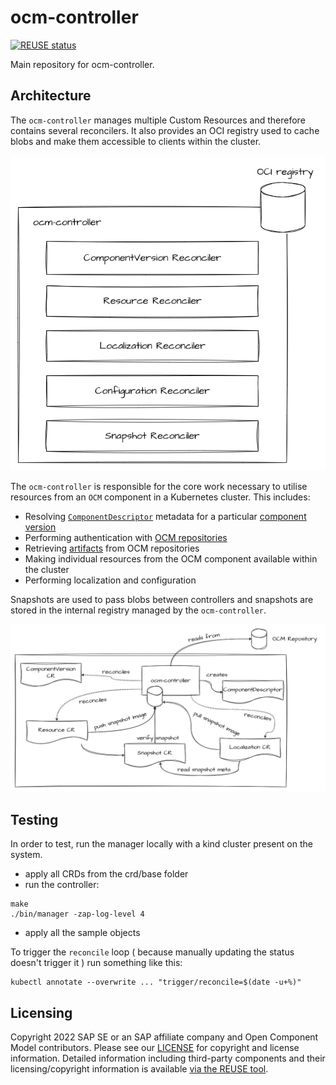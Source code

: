 # ocm-controller

[![REUSE status](https://api.reuse.software/badge/github.com/open-component-model/ocm-controller)](https://api.reuse.software/info/github.com/open-component-model/ocm-controller)

Main repository for ocm-controller.

## Architecture

The `ocm-controller` manages multiple Custom Resources and therefore contains several reconcilers. It also provides an OCI registry used to cache blobs and make them accessible to clients within the cluster. 

![ocm controller reconcilers](./docs/diagrams/ocm-controller-reconcilers.png)

The `ocm-controller` is responsible for the core work necessary to utilise resources from an `OCM` component in a Kubernetes cluster. This includes:
- Resolving [`ComponentDescriptor`](https://github.com/open-component-model/ocm-spec/blob/main/doc/glossary.md#component-descriptor) metadata for a particular [component version](https://github.com/open-component-model/ocm-spec/blob/main/doc/glossary.md#component-version)
- Performing authentication with [OCM repositories](https://github.com/open-component-model/ocm-spec/blob/main/doc/glossary.md#component-repository)
- Retrieving [artifacts](https://github.com/open-component-model/ocm-spec/blob/main/doc/glossary.md#artifact) from OCM repositories
- Making individual resources from the OCM component available within the cluster
- Performing localization and configuration

Snapshots are used to pass blobs between controllers and snapshots are stored in the internal registry managed by the `ocm-controller`.

![ocm controller architecture](./docs/diagrams/ocm-controllers-reconcile-arch.png)

## Testing

In order to test, run the manager locally with a kind cluster present on the system.

- apply all CRDs from the crd/base folder
- run the controller:

```console
make
./bin/manager -zap-log-level 4
```

- apply all the sample objects

To trigger the `reconcile` loop ( because manually updating the status doesn't trigger it ) run something like this:

```console
kubectl annotate --overwrite ... "trigger/reconcile=$(date -u+%)"
```

## Licensing

Copyright 2022 SAP SE or an SAP affiliate company and Open Component Model contributors.
Please see our [LICENSE](LICENSE) for copyright and license information.
Detailed information including third-party components and their licensing/copyright information is available [via the REUSE tool](https://api.reuse.software/info/github.com/open-component-model/ocm-controller).
